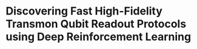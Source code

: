 # Discovering Fast High-Fidelity Transmon Qubit Readout Protocols using Deep Reinforcement Learning
